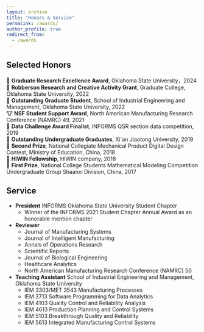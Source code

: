 ```yaml
---
layout: archive
title: "Honors & Service"
permalink: /awards/
author_profile: true
redirect_from:
  - /awards
---
```


Selected Honors
------
🐲 **Graduate Research Excellence Award**, Oklahoma State University，2024
🐯 **Robberson Research and Creative Activity Grant**, Graduate College, Oklahoma State University, 2022\
🐯 **Outstanding Graduate Student**, School of Industrial Engineering and Management, Oklahoma State University, 2022\
🐮 **NSF Student Support Award**, North American Manufacturing Research Conference (NAMRC) 49, 2021\
🐷 **Data Challenge Award Finalist**, INFORMS QSR section data competition, 2019\
🐷 **Outstanding Undergraduate Graduates**, Xi`an Jiaotong University, 2019\
🐶 **Second Prize**, National Collegiate Mechanical Product Digital Design Contest, Ministry of Education, China, 2018\
🐶 **HIWIN Fellowship**, HIWIN company, 2018\
🐥 **First Prize**, National College Students Mathematical Modeling Competition Undergraduate Group Shaanxi Division, China, 2017 

Service
------
- **President** INFORMS Oklahoma State University Student Chapter 
  - Winner of the INFORMS 2021 Student Chapter Annual Award as an honorable mention chapter
- **Reviewer** 
  - Journal of Manufacturing Systems
  - Journal of Intelligent Manufacturing
  - Annals of Operations Research
  - Scientific Reports
  - Journal of Biological Engineering
  - Healthcare Analytics
  - North American Manufacturing Research Conference (NAMRC) 50
- **Teaching Assistant** School of Industrial Engineering and Management, Oklahoma State University
  - IEM 3303/MET 3543 Manufacturing Processes
  - IEM 3713 Software Programming for Data Analytics
  - IEM 4103 Quality Control and Reliability Analysis
  - IEM 4613 Production Planning and Control Systems
  - IEM 5103 Breakthrough Quality and Reliability
  - IEM 5613 Integrated Manufacturing Control Systems

